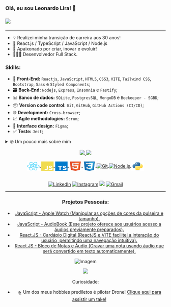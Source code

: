 <!--título-->

### Olá, eu sou Leonardo Lira! 👋
### [![](https://visitcount.itsvg.in/api?id=Leonardolira01&label=Bem%20vindo(a)%20visitante%3A&color=12&icon=0&pretty=false)](https://visitcount.itsvg.in)
---

<!-- Presentation -->

- 💡 Realizei minha transição de carreira aos 30 anos!
- 🎯 React.js / TypeScript / JavaScript / Node.js
- 🚀 Apaixonado por criar, inovar e evoluir!
- 👨🏾‍💻 Desenvolvedor Full Stack.

### Skills:
  - 🚧 **Front-End:** `Reactjs`, `JavaScript`, `HTML5`, `CSS3`, `VITE`, `Tailwind CSS`, `Bootstrap`, `Sass` e `Styled Components`;
  - 🗃️ **Back-End:** `Nodejs`, `Express`, `Insomnia` e `Fastify`;
  - 📊 **Banco de dados:** `SQLite`, `PostgresSQL`, `MongoDB` e `Beekeeper - SGBD`;
  - 📦️ **Version code control:** `Git`, `GitHub`, `GitHub Actions (CI/CD)`;
  - 🌐 **Development:** `Cross-browser`;
  - 📈 **Agile methodologies:** `Scrum`;
  - 🎨 **Interface design:** `Figma`;
  - ✅ **Teste:** `Jest`;

  <!-- Dropdown -->

<details>
  
  <summary>🤓 Um pouco mais sobre mim</summary>

  - Aos 30 anos realizei minha transição de carreira o que era sonho se tornou realidade, trabalhar com desenvolvimento web! Tenho de bagagem, 10 anos de experiência com Recursos Humanos focado na área de tecnologia, atuando no gerenciamento de equipes de Aquisição de Talentos (times de 15 / 20 pessoas), na construção e desenvolvimento de projetos, estratégias de Talent Acquisition e Employer Branding com foco na Análise de Indicadores / KPIs e Inbound Recruitment para garantir eficiência e alta performance. Sou curioso, apaixonado por pessoas e seus talentos, tecnologia, diversidade e inclusão!
</details>
<br>
<!-- GithubStats -->
<div align="center">
  <a href="https://github.com/Leonardolira01" target="_blank">
    <img height="180cm" src="https://github-readme-stats.vercel.app/api?username=Leonardolira01&theme=neon&show_icons=true"/>
    <img height="180em" src="https://github-readme-stats.vercel.app/api/top-langs/?username=Leonardolira01&layout=compact&langs_count=6&theme=neon"/>
</div>

<div align="center">
<div style="display: inline_block"><br>
  <img align="center" alt="Rafa-React" height="30" width="40" src="https://raw.githubusercontent.com/devicons/devicon/master/icons/react/react-original.svg">
  <img align="center" alt="Rafa-Js" height="30" width="40" src="https://raw.githubusercontent.com/devicons/devicon/master/icons/javascript/javascript-plain.svg">
  <img align="center" alt="Rafa-Ts" height="30" width="40" src="https://raw.githubusercontent.com/devicons/devicon/master/icons/typescript/typescript-plain.svg">
  <img align="center" alt="Rafa-HTML" height="30" width="40" src="https://raw.githubusercontent.com/devicons/devicon/master/icons/html5/html5-original.svg">
  <img align="center" alt="Rafa-CSS" height="30" width="40" src="https://raw.githubusercontent.com/devicons/devicon/master/icons/css3/css3-original.svg">
  <img align="center" alt="Git" height="30" width="30" src="https://cdn.jsdelivr.net/gh/devicons/devicon/icons/git/git-original.svg">
  <img align="center" alt="Node.js" height="30" width="30" src="https://cdn.jsdelivr.net/gh/devicons/devicon/icons/nodejs/nodejs-original.svg">
  <img align="center" alt="Rafa-Python" height="30" width="40" src="https://raw.githubusercontent.com/devicons/devicon/master/icons/python/python-original.svg">
  <br>
</div>
<br>

<!-- Links -->
<div align="center">
  
[![LinkedIn](https://img.shields.io/badge/LinkedIn-0077B5?style=for-the-badge&logo=linkedin&logoColor=white)](https://www.linkedin.com/in/leonardolirarh/)
[![Instagram](https://img.shields.io/badge/Instagram-E4405F?style=for-the-badge&logo=instagram&logoColor=white)](https://www.instagram.com/leonardolira01/)
<a href="https://wa.me/5511953923881" target="_blank"><img src="https://img.shields.io/badge/WhatsApp-25D366?style=for-the-badge&logo=whatsapp&logoColor=white" target="_blank"></a>
[![Gmail](https://img.shields.io/badge/leolira177@gmail.com-D14836?style=for-the-badge&logo=gmail&logoColor=white)](emailto:leolira177@gmail.com)

---
</div>

<!--- snake --->


<!-- Portfolio -->
### Projetos Pessoais:
- [JavaScript - Apple Watch (Manipular as opções de cores da pulseira e tamanho).](https://leonardolira01.github.io/Apple-Watch-Projeto-Lira/)
- [JavaScript - AudioBook (Esse projeto oferece aos usuários acesso a áudios previamente preparados).](https://leonardolira01.github.io/Audiobook-Projeto-Lira/)
- [React.JS - Cardápio Digital (ReactJS e VITE facilitei a interação do usuário, permitindo uma navegação intuitiva).](https://leonardolira01.github.io/Cardapio-Digital-Projeto-Lira/)
- [React.JS - Bloco de Notas e Áudio (Gravar uma nota usando áudio que será convertido em texto automaticamente).](https://leonardolira01.github.io/Convertext-NOTES-Projeto-Lira/)

<!-- GIF -->
<p align="center">
  <img align="center" src="https://github.com/VariableBee/VariableBee/assets/77739311/4e9f41af-6b57-49a7-b15a-74322e96b4d7" alt="Imagem">
</p>

<img src="https://user-images.githubusercontent.com/73097560/115834477-dbab4500-a447-11eb-908a-139a6edaec5c.gif" />

<br>

Curiosidade:
- 🛸 Um dos meus hobbies prediletos é pilotar Drone! [Clique aqui para assistir um take!](https://www.instagram.com/reel/Ck58c-Mjr5l/)


